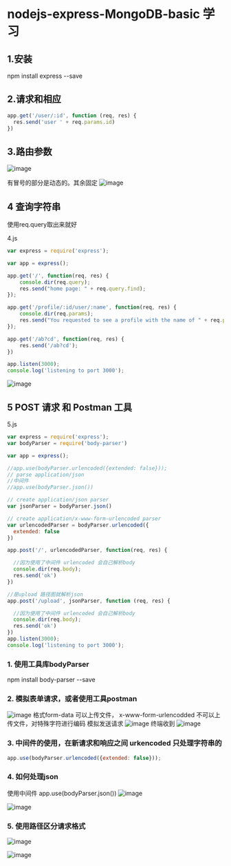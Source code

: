 # nodejs-express-MongoDB-basic 学习

## 1.安装
npm install express --save

## 2.请求和相应
```javascript
app.get('/user/:id', function (req, res) {
  res.send('user ' + req.params.id)
})
```
## 3.路由参数
![image](https://github.com/FanWorldBegin/nodejs-express-MongoDB-basic/blob/master/images/1.png)

有冒号的部分是动态的。其余固定
![image](https://github.com/FanWorldBegin/nodejs-express-MongoDB-basic/blob/master/images/2.png)

## 4 查询字符串
使用req.query取出来就好

4.js
```javascript
var express = require('express');

var app = express();

app.get('/', function(req, res) {
    console.dir(req.query);
    res.send("home page: " + req.query.find);
});

app.get('/profile/:id/user/:name', function(req, res) {
    console.dir(req.params);
    res.send("You requested to see a profile with the name of " + req.params.name);
});

app.get('/ab?cd', function(req, res) {
    res.send('/ab?cd');
})

app.listen(3000);
console.log('listening to port 3000');
```
![image](https://github.com/FanWorldBegin/nodejs-express-MongoDB-basic/blob/master/images/3.png)

## 5 POST 请求 和 Postman 工具
5.js
```javascript
var express = require('express');
var bodyParser = require('body-parser')

var app = express();

//app.use(bodyParser.urlencoded({extended: false}));
// parse application/json
//中间件
//app.use(bodyParser.json())

// create application/json parser
var jsonParser = bodyParser.json()

// create application/x-www-form-urlencoded parser
var urlencodedParser = bodyParser.urlencoded({
  extended: false
})

app.post('/', urlencodedParser, function(req, res) {

  //因为使用了中间件 urlencoded 会自己解析body
  console.dir(req.body);
  res.send('ok')
})

//是upload 路径图就解析json
app.post('/upload', jsonParser, function (req, res) {

  //因为使用了中间件 urlencoded 会自己解析body
  console.dir(req.body);
  res.send('ok')
})
app.listen(3000);
console.log('listening to port 3000');
```
### 1. 使用工具库bodyParser
npm install body-parser --save
### 2. 模拟表单请求，或者使用工具postman
![image](https://github.com/FanWorldBegin/nodejs-express-MongoDB-basic/blob/master/images/5.png)
 格式form-data 可以上传文件， x-www-form-urlencodded 不可以上传文件，对特殊字符进行编码
模拟发送请求
![image](https://github.com/FanWorldBegin/nodejs-express-MongoDB-basic/blob/master/images/6.png)
终端收到
![image](https://github.com/FanWorldBegin/nodejs-express-MongoDB-basic/blob/master/images/7.png)
### 3. 中间件的使用，在新请求和响应之间 urkencoded  只处理字符串的
```javascript
app.use(bodyParser.urlencoded({extended: false}));
```
### 4. 如何处理json
使用中间件
 app.use(bodyParser.json())
![image](https://github.com/FanWorldBegin/nodejs-express-MongoDB-basic/blob/master/images/4.png)

![image](https://github.com/FanWorldBegin/nodejs-express-MongoDB-basic/blob/master/images/8.png)

### 5. 使用路径区分请求格式
![image](https://github.com/FanWorldBegin/nodejs-express-MongoDB-basic/blob/master/images/9.png)

![image](https://github.com/FanWorldBegin/nodejs-express-MongoDB-basic/blob/master/images/10.png)